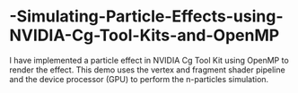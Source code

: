 # -Simulating-Particle-Effects-using-NVIDIA-Cg-Tool-Kits-and-OpenMP
 I have implemented a particle effect in NVIDIA Cg Tool Kit using OpenMP to render the effect. This demo uses the vertex and fragment shader pipeline and the device processor (GPU) to perform the n-particles simulation.    
